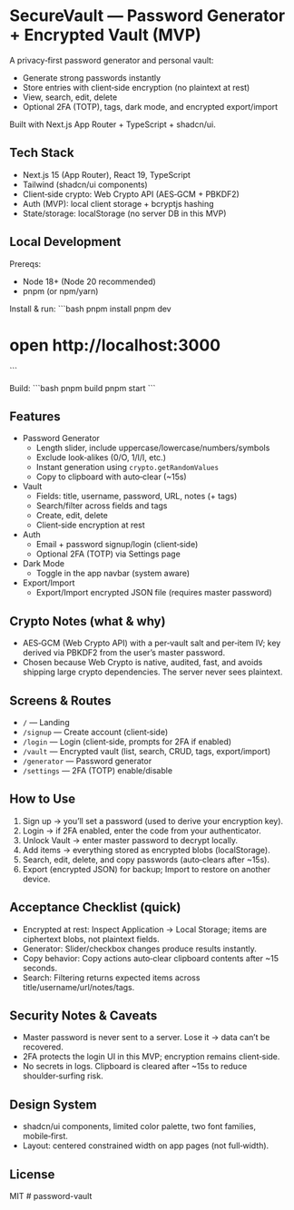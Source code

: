 # SecureVault — Password Generator + Encrypted Vault (MVP)

A privacy‑first password generator and personal vault:
- Generate strong passwords instantly
- Store entries with client‑side encryption (no plaintext at rest)
- View, search, edit, delete
- Optional 2FA (TOTP), tags, dark mode, and encrypted export/import

Built with Next.js App Router + TypeScript + shadcn/ui.

## Tech Stack
- Next.js 15 (App Router), React 19, TypeScript
- Tailwind (shadcn/ui components)
- Client‑side crypto: Web Crypto API (AES‑GCM + PBKDF2)
- Auth (MVP): local client storage + bcryptjs hashing
- State/storage: localStorage (no server DB in this MVP)

## Local Development
Prereqs:
- Node 18+ (Node 20 recommended)
- pnpm (or npm/yarn)

Install & run:
\`\`\`bash
pnpm install
pnpm dev
# open http://localhost:3000
\`\`\`

Build:
\`\`\`bash
pnpm build
pnpm start
\`\`\`

## Features
- Password Generator
  - Length slider, include uppercase/lowercase/numbers/symbols
  - Exclude look‑alikes (0/O, 1/l/I, etc.)
  - Instant generation using `crypto.getRandomValues`
  - Copy to clipboard with auto‑clear (~15s)
- Vault
  - Fields: title, username, password, URL, notes (+ tags)
  - Search/filter across fields and tags
  - Create, edit, delete
  - Client‑side encryption at rest
- Auth
  - Email + password signup/login (client‑side)
  - Optional 2FA (TOTP) via Settings page
- Dark Mode
  - Toggle in the app navbar (system aware)
- Export/Import
  - Export/Import encrypted JSON file (requires master password)

## Crypto Notes (what & why)
- AES‑GCM (Web Crypto API) with a per‑vault salt and per‑item IV; key derived via PBKDF2 from the user’s master password.
- Chosen because Web Crypto is native, audited, fast, and avoids shipping large crypto dependencies. The server never sees plaintext.

## Screens & Routes
- `/` — Landing
- `/signup` — Create account (client‑side)
- `/login` — Login (client‑side, prompts for 2FA if enabled)
- `/vault` — Encrypted vault (list, search, CRUD, tags, export/import)
- `/generator` — Password generator
- `/settings` — 2FA (TOTP) enable/disable

## How to Use
1. Sign up → you’ll set a password (used to derive your encryption key).
2. Login → if 2FA enabled, enter the code from your authenticator.
3. Unlock Vault → enter master password to decrypt locally.
4. Add items → everything stored as encrypted blobs (localStorage).
5. Search, edit, delete, and copy passwords (auto‑clears after ~15s).
6. Export (encrypted JSON) for backup; Import to restore on another device.

## Acceptance Checklist (quick)
- Encrypted at rest: Inspect Application → Local Storage; items are ciphertext blobs, not plaintext fields.
- Generator: Slider/checkbox changes produce results instantly.
- Copy behavior: Copy actions auto‑clear clipboard contents after ~15 seconds.
- Search: Filtering returns expected items across title/username/url/notes/tags.

## Security Notes & Caveats
- Master password is never sent to a server. Lose it → data can’t be recovered.
- 2FA protects the login UI in this MVP; encryption remains client‑side.
- No secrets in logs. Clipboard is cleared after ~15s to reduce shoulder‑surfing risk.

## Design System
- shadcn/ui components, limited color palette, two font families, mobile‑first.
- Layout: centered constrained width on app pages (not full‑width).

## License
MIT
#   p a s s w o r d - v a u l t  
 